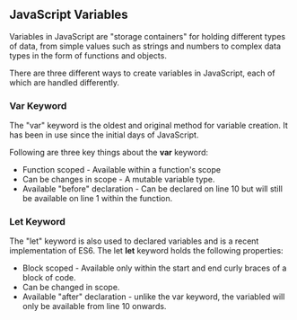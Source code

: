 ## JavaScript Variables

Variables in JavaScript are "storage containers" for holding different types of data, from simple values such as strings and numbers to complex data types in the form of functions and objects.

There are three different ways to create variables in JavaScript, each of which are handled differently.

### Var Keyword
The "var" keyword is the oldest and original method for variable creation. It has been in use since the initial days of JavaScript.

Following are three key things about the **var** keyword:
* Function scoped - Available within a function's scope
* Can be changes in scope - A mutable variable type.
* Available "before" declaration - Can be declared on line 10 but will still be available on line 1 within the function.

### Let Keyword
The "let" keyword is also used to declared variables and is a recent implementation of ES6. The let **let** keyword holds the following properties:
* Block scoped - Available only within the start and end curly braces of a block of code.
* Can be changed in scope.
* Available "after" declaration - unlike the var keyword, the variabled will only be available from line 10 onwards.

